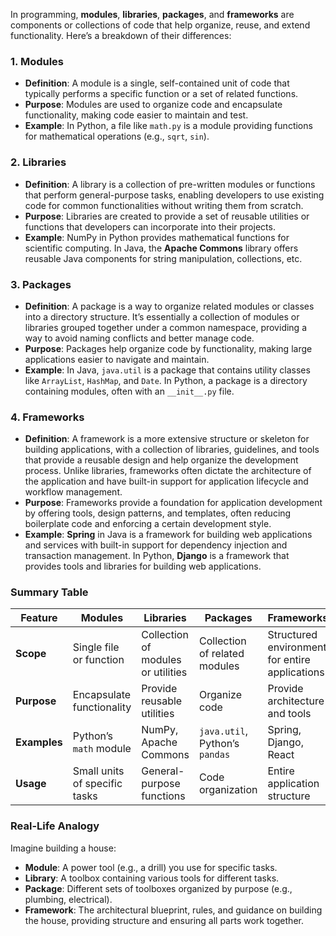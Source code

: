 In programming, **modules**, **libraries**, **packages**, and **frameworks** are components or collections of code that help organize, reuse, and extend functionality. Here’s a breakdown of their differences:

### 1. **Modules**
   - **Definition**: A module is a single, self-contained unit of code that typically performs a specific function or a set of related functions. 
   - **Purpose**: Modules are used to organize code and encapsulate functionality, making code easier to maintain and test.
   - **Example**: In Python, a file like `math.py` is a module providing functions for mathematical operations (e.g., `sqrt`, `sin`).

### 2. **Libraries**
   - **Definition**: A library is a collection of pre-written modules or functions that perform general-purpose tasks, enabling developers to use existing code for common functionalities without writing them from scratch.
   - **Purpose**: Libraries are created to provide a set of reusable utilities or functions that developers can incorporate into their projects.
   - **Example**: NumPy in Python provides mathematical functions for scientific computing. In Java, the **Apache Commons** library offers reusable Java components for string manipulation, collections, etc.

### 3. **Packages**
   - **Definition**: A package is a way to organize related modules or classes into a directory structure. It’s essentially a collection of modules or libraries grouped together under a common namespace, providing a way to avoid naming conflicts and better manage code.
   - **Purpose**: Packages help organize code by functionality, making large applications easier to navigate and maintain.
   - **Example**: In Java, `java.util` is a package that contains utility classes like `ArrayList`, `HashMap`, and `Date`. In Python, a package is a directory containing modules, often with an `__init__.py` file.

### 4. **Frameworks**
   - **Definition**: A framework is a more extensive structure or skeleton for building applications, with a collection of libraries, guidelines, and tools that provide a reusable design and help organize the development process. Unlike libraries, frameworks often dictate the architecture of the application and have built-in support for application lifecycle and workflow management.
   - **Purpose**: Frameworks provide a foundation for application development by offering tools, design patterns, and templates, often reducing boilerplate code and enforcing a certain development style.
   - **Example**: **Spring** in Java is a framework for building web applications and services with built-in support for dependency injection and transaction management. In Python, **Django** is a framework that provides tools and libraries for building web applications.

### Summary Table

| Feature     | Modules                            | Libraries                         | Packages                       | Frameworks                        |
|-------------|------------------------------------|-----------------------------------|--------------------------------|-----------------------------------|
| **Scope**   | Single file or function            | Collection of modules or utilities | Collection of related modules | Structured environment for entire applications |
| **Purpose** | Encapsulate functionality          | Provide reusable utilities        | Organize code                  | Provide architecture and tools   |
| **Examples**| Python’s `math` module             | NumPy, Apache Commons             | `java.util`, Python’s `pandas` | Spring, Django, React             |
| **Usage**   | Small units of specific tasks      | General-purpose functions         | Code organization               | Entire application structure     |

### Real-Life Analogy
Imagine building a house:
- **Module**: A power tool (e.g., a drill) you use for specific tasks.
- **Library**: A toolbox containing various tools for different tasks.
- **Package**: Different sets of toolboxes organized by purpose (e.g., plumbing, electrical).
- **Framework**: The architectural blueprint, rules, and guidance on building the house, providing structure and ensuring all parts work together.

